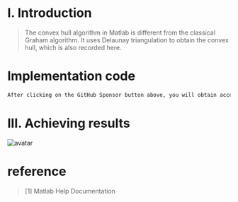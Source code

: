 #  I. Introduction 

>  The convex hull algorithm in Matlab is different from the classical Graham algorithm. It uses Delaunay triangulation to obtain the convex hull, which is also recorded here. 

#  Implementation code 

 ```python  
After clicking on the GitHub Sponsor button above, you will obtain access permissions to my private code repository ( https://github.com/slowlon/my_code_bar ) to view this blog code. By searching the code number of this blog, you can find the code you need, code number is: 2024020309574055141
 ```  
#  III. Achieving results 

![avatar]( b2af7e4e62774e7295b9baf9504bde3a.png) 

#  reference 

>  [1] Matlab Help Documentation 

